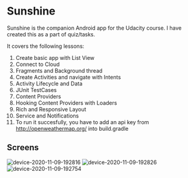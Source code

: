 # Sunshine
Sunshine is the companion Android app for the Udacity course. I have created this as a part of quiz/tasks.

It covers the following lessons:

1. Create basic app with List View
2. Connect to Cloud
3. Fragments and Background thread
4. Create Activities and navigate with Intents
5. Activity Lifecycle and Data
6. JUnit TestCases
7. Content Providers
8. Hooking Content Providers with Loaders
9. Rich and Responsive Layout
10. Service and Notifications
11. To run it succesfully, you have to add an api key from http://openweathermap.org/ into build.gradle

## Screens

![device-2020-11-09-192816](https://user-images.githubusercontent.com/42896530/98575637-19654880-22c2-11eb-955e-e3bc7fbb23b6.png)
![device-2020-11-09-192826](https://user-images.githubusercontent.com/42896530/98575639-19fddf00-22c2-11eb-8b3c-cbe778fc34c1.png)
![device-2020-11-09-192754](https://user-images.githubusercontent.com/42896530/98575641-1a967580-22c2-11eb-94d4-de3b77dc6fce.png)